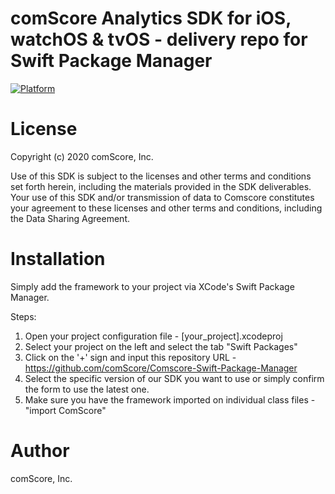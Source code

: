 # comScore Analytics SDK for iOS, watchOS & tvOS - delivery repo for Swift Package Manager

[![Platform](https://img.shields.io/cocoapods/p/ComScore.svg?style=flat)](http://cocoapods.org/pods/ComScore)

License
=======

Copyright (c) 2020 comScore, Inc.

Use of this SDK is subject to the licenses and other terms and conditions set forth herein, including the materials provided in the SDK deliverables. Your use of this SDK and/or transmission of data to Comscore constitutes your agreement to these licenses and other terms and conditions, including the Data Sharing Agreement.


Installation
============

Simply add the framework to your project via XCode's Swift Package Manager.

Steps:
1. Open your project configuration file - [your_project].xcodeproj
2. Select your project on the left and select the tab "Swift Packages"
3. Click on the '+' sign and input this repository URL - https://github.com/comScore/Comscore-Swift-Package-Manager
4. Select the specific version of our SDK you want to use or simply confirm the form to use the latest one.
5. Make sure you have the framework imported on individual class files - "import ComScore"


Author
======

comScore, Inc.
